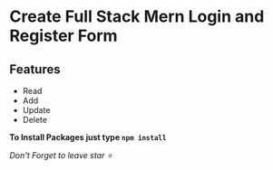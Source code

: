 # Create Full Stack Mern Login and Register Form

## Features
- Read
- Add
- Update
- Delete

**To Install Packages just type ` npm install `**

*Don't Forget to leave star ⭐️*
